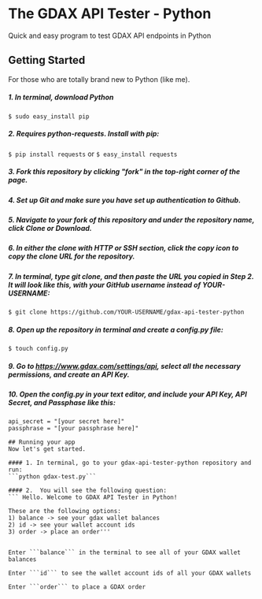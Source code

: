 # The GDAX API Tester - Python
Quick and easy program to test GDAX API endpoints in Python

## Getting Started
For those who are totally brand new to Python (like me). 

##### 1. In terminal, download Python
```$ sudo easy_install pip```

##### 2. Requires python-requests. Install with pip:
```$ pip install requests``` or ```$ easy_install requests```

##### 3. Fork this repository by clicking "fork" in the top-right corner of the page.

##### 4. Set up Git and make sure you have set up authentication to Github.

##### 5. Navigate to your fork of this repository and under the repository name, click Clone or Download.

##### 6. In either the clone with HTTP or SSH section, click the copy icon to copy the clone URL for the repository. 

##### 7. In terminal, type git clone, and then paste the URL you copied in Step 2. It will look like this, with your GitHub username instead of YOUR-USERNAME:
```$ git clone https://github.com/YOUR-USERNAME/gdax-api-tester-python```

##### 8. Open up the repository in terminal and create a config.py file:
```$ touch config.py```

##### 9. Go to https://www.gdax.com/settings/api, select all the necessary permissions, and create an API Key.

##### 10. Open the config.py in your text editor, and include your API Key, API Secret, and Passphase like this:
```api_key = "[your key here]"
api_secret = "[your secret here]"
passphrase = "[your passphrase here]"

## Running your app
Now let's get started. 

#### 1. In terminal, go to your gdax-api-tester-python repository and run:
```python gdax-test.py```

#### 2.  You will see the following question: 
``` Hello. Welcome to GDAX API Tester in Python!

These are the following options:
1) balance -> see your gdax wallet balances
2) id -> see your wallet account ids
3) order -> place an order'''


Enter ```balance``` in the terminal to see all of your GDAX wallet balances

Enter ```id``` to see the wallet account ids of all your GDAX wallets

Enter ```order``` to place a GDAX order






